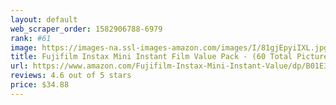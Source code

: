 ```yaml
---
layout: default 
﻿web_scraper_order: 1582906788-6979
rank: #61
image: https://images-na.ssl-images-amazon.com/images/I/81gjEpyiIXL.jpg
title: Fujifilm Instax Mini Instant Film Value Pack - (60 Total Pictures)(Package may vary)
url: https://www.amazon.com/Fujifilm-Instax-Mini-Instant-Value/dp/B01E3QM34W/ref=zg_mw_photo_61?_encoding=UTF8&psc=1&refRID=QT7YX3MAVBS9YT2R1GA7
reviews: 4.6 out of 5 stars
price: $34.88 
---
```

